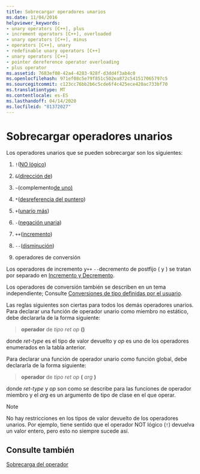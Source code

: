 ```yaml
---
title: Sobrecargar operadores unarios
ms.date: 11/04/2016
helpviewer_keywords:
- unary operators [C++], plus
- increment operators [C++], overloaded
- unary operators [C++], minus
- operators [C++], unary
- redefinable unary operators [C++]
- unary operators [C++]
- pointer dereference operator overloading
- plus operator
ms.assetid: 7683ef08-42a4-4283-928f-d3dd4f3ab4c0
ms.openlocfilehash: 971ef08c5e79f851c502ea872c541517065797c5
ms.sourcegitcommit: c123cc76bb2b6c5cde6f4c425ece420ac733bf70
ms.translationtype: MT
ms.contentlocale: es-ES
ms.lasthandoff: 04/14/2020
ms.locfileid: "81372027"
---
```

# <a name="overloading-unary-operators"></a>Sobrecargar operadores unarios

Los operadores unarios que se pueden sobrecargar son los siguientes:

1. `!`([NO lógico](../cpp/logical-negation-operator-exclpt.md))

1. `&`([dirección de](../cpp/address-of-operator-amp.md))

1. `~`(complemento[de uno)](../cpp/one-s-complement-operator-tilde.md)

1. `*`([desreferencia del puntero](../cpp/indirection-operator-star.md))

1. `+`([unario más](../cpp/additive-operators-plus-and.md))

1. `-`([negación unaria](../cpp/additive-operators-plus-and.md))

1. `++`([incremento](../cpp/prefix-increment-and-decrement-operators-increment-and-decrement.md))

1. `--`([disminución](../cpp/prefix-increment-and-decrement-operators-increment-and-decrement.md))

1. operadores de conversión

Los operadores de incremento y`++` `--`decremento de postfijo ( y ) se tratan por separado en [Incremento y Decremento](../cpp/increment-and-decrement-operator-overloading-cpp.md).

Los operadores de conversión también se describen en un tema independiente; Consulte [Conversiones de tipo definidas por el usuario](../cpp/user-defined-type-conversions-cpp.md).

Las reglas siguientes son ciertas para todos los demás operadores unarios. Para declarar una función de operador unario como miembro no estático, debe declararla de la forma siguiente:

> **operador** de *tipo ret* *op* **()**

donde *ret-type* es el tipo de valor devuelto y *op* es uno de los operadores enumerados en la tabla anterior.

Para declarar una función de operador unario como función global, debe declararla de la forma siguiente:

> **operador** de *tipo ret* *op* **(** *arg* **)**

donde *ret-type* y *op* son como se describe para las funciones de operador miembro y el *arg* es un argumento de tipo de clase en el que operar.

> [!NOTE]
> No hay restricciones en los tipos de valor devuelto de los operadores unarios. Por ejemplo, tiene sentido que el operador NOT lógico (`!`) devuelva un valor entero, pero esto no siempre sucede así.

## <a name="see-also"></a>Consulte también

[Sobrecarga del operador](../cpp/operator-overloading.md)

